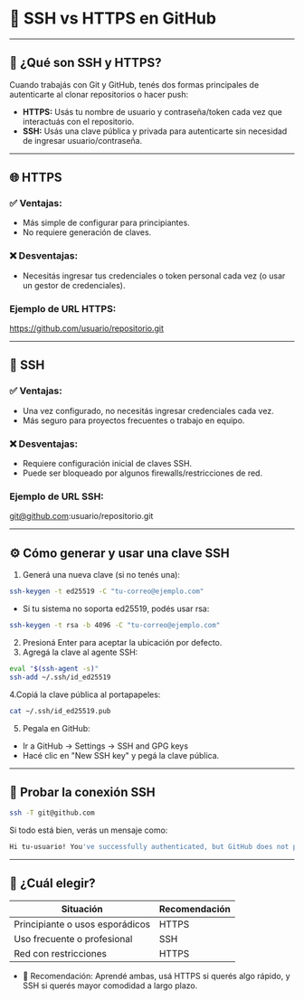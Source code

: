 # 🔐 SSH vs HTTPS en GitHub

---

## 🤔 ¿Qué son SSH y HTTPS?

Cuando trabajás con Git y GitHub, tenés dos formas principales de autenticarte al clonar repositorios o hacer push:

- **HTTPS:** Usás tu nombre de usuario y contraseña/token cada vez que interactuás con el repositorio.
- **SSH:** Usás una clave pública y privada para autenticarte sin necesidad de ingresar usuario/contraseña.

---

## 🌐 HTTPS

### ✅ Ventajas:

- Más simple de configurar para principiantes.
- No requiere generación de claves.

### ❌ Desventajas:

- Necesitás ingresar tus credenciales o token personal cada vez (o usar un gestor de credenciales).

### Ejemplo de URL HTTPS:
https://github.com/usuario/repositorio.git


---

## 🔐 SSH

### ✅ Ventajas:

- Una vez configurado, no necesitás ingresar credenciales cada vez.
- Más seguro para proyectos frecuentes o trabajo en equipo.

### ❌ Desventajas:

- Requiere configuración inicial de claves SSH.
- Puede ser bloqueado por algunos firewalls/restricciones de red.

### Ejemplo de URL SSH:
git@github.com:usuario/repositorio.git

---

## ⚙️ Cómo generar y usar una clave SSH

1. Generá una nueva clave (si no tenés una):

```bash
ssh-keygen -t ed25519 -C "tu-correo@ejemplo.com"
```
* Si tu sistema no soporta ed25519, podés usar rsa:
```bash
ssh-keygen -t rsa -b 4096 -C "tu-correo@ejemplo.com"
```
2. Presioná Enter para aceptar la ubicación por defecto.
3. Agregá la clave al agente SSH:
```bash
eval "$(ssh-agent -s)"
ssh-add ~/.ssh/id_ed25519
```
4.Copiá la clave pública al portapapeles:
```bash
cat ~/.ssh/id_ed25519.pub
```
5. Pegala en GitHub:
* Ir a GitHub → Settings → SSH and GPG keys
* Hacé clic en "New SSH key" y pegá la clave pública.

---

## 🧪 Probar la conexión SSH
```bash
ssh -T git@github.com
```
Si todo está bien, verás un mensaje como:
```bash
Hi tu-usuario! You've successfully authenticated, but GitHub does not provide shell access.

```
---
## 🧭 ¿Cuál elegir?
| Situación                       | Recomendación |
| ------------------------------- | ------------- |
| Principiante o usos esporádicos | HTTPS         |
| Uso frecuente o profesional     | SSH           |
| Red con restricciones           | HTTPS         |

* 🎯 Recomendación: Aprendé ambas, usá HTTPS si querés algo rápido, y SSH si querés mayor comodidad a largo plazo.
